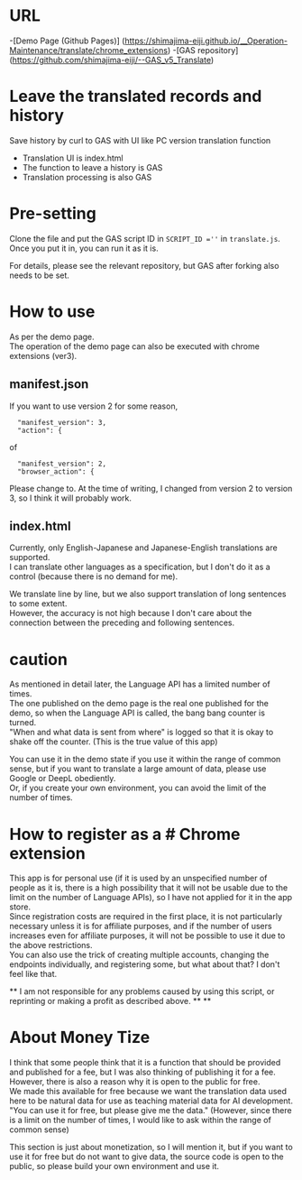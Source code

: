 # URL
-[Demo Page (Github Pages)] (https://shimajima-eiji.github.io/__Operation-Maintenance/translate/chrome_extensions)
-[GAS repository] (https://github.com/shimajima-eiji/--GAS_v5_Translate)

# Leave the translated records and history
Save history by curl to GAS with UI like PC version translation function

- Translation UI is index.html
- The function to leave a history is GAS
- Translation processing is also GAS

# Pre-setting
Clone the file and put the GAS script ID in `SCRIPT_ID =''` in `translate.js`. <br />
Once you put it in, you can run it as it is.

For details, please see the relevant repository, but GAS after forking also needs to be set.

# How to use
As per the demo page. <br />
The operation of the demo page can also be executed with chrome extensions (ver3).

## manifest.json
If you want to use version 2 for some reason,

```
  "manifest_version": 3,
  "action": {
```

of

```
  "manifest_version": 2,
  "browser_action": {
```

Please change to.
At the time of writing, I changed from version 2 to version 3, so I think it will probably work.

## index.html
Currently, only English-Japanese and Japanese-English translations are supported. <br />
I can translate other languages ​​as a specification, but I don't do it as a control (because there is no demand for me).

We translate line by line, but we also support translation of long sentences to some extent. <br />
However, the accuracy is not high because I don't care about the connection between the preceding and following sentences.

# caution
As mentioned in detail later, the Language API has a limited number of times. <br />
The one published on the demo page is the real one published for the demo, so when the Language API is called, the bang bang counter is turned. <br />
"When and what data is sent from where" is logged so that it is okay to shake off the counter. (This is the true value of this app)

You can use it in the demo state if you use it within the range of common sense, but if you want to translate a large amount of data, please use Google or DeepL obediently. <br />
Or, if you create your own environment, you can avoid the limit of the number of times.

# How to register as a # Chrome extension
This app is for personal use (if it is used by an unspecified number of people as it is, there is a high possibility that it will not be usable due to the limit on the number of Language APIs), so I have not applied for it in the app store. <br />
Since registration costs are required in the first place, it is not particularly necessary unless it is for affiliate purposes, and if the number of users increases even for affiliate purposes, it will not be possible to use it due to the above restrictions. <br />
You can also use the trick of creating multiple accounts, changing the endpoints individually, and registering some, but what about that? I don't feel like that.

** I am not responsible for any problems caused by using this script, or reprinting or making a profit as described above. ** **

# About Money Tize
I think that some people think that it is a function that should be provided and published for a fee, but I was also thinking of publishing it for a fee. <br />
However, there is also a reason why it is open to the public for free. <br />
We made this available for free because we want the translation data used here to be natural data for use as teaching material data for AI development. <br />
"You can use it for free, but please give me the data." (However, since there is a limit on the number of times, I would like to ask within the range of common sense)

This section is just about monetization, so I will mention it, but if you want to use it for free but do not want to give data, the source code is open to the public, so please build your own environment and use it.
